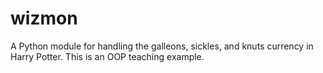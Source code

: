 # wizmon
A Python module for handling the galleons, sickles, and knuts currency in Harry Potter. This is an OOP teaching example.

